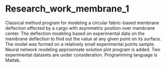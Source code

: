 # Research_work_membrane_1
Classical method program for modeling a circular fabric-based membrane deflection effected by a cargo with asymmetric position over membrane center. The deflection modeling based on experimental data on the membrane deflection to find out the value at any given point on its surface. The model was formed on a relatively small experimental points sample. Neural network modeling approximate solution plot program is added. Two experimental datasets are under consideration. Programming language is Matlab.
